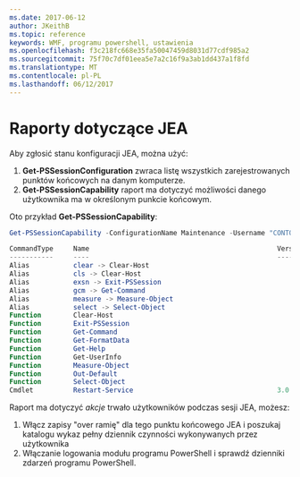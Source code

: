```yaml
---
ms.date: 2017-06-12
author: JKeithB
ms.topic: reference
keywords: WMF, programu powershell, ustawienia
ms.openlocfilehash: f3c218fc668e35fa50047459d8031d77cdf985a2
ms.sourcegitcommit: 75f70c7df01eea5e7a2c16f9a3ab1dd437a1f8fd
ms.translationtype: MT
ms.contentlocale: pl-PL
ms.lasthandoff: 06/12/2017
---
```

# <a name="reporting-on-jea"></a>Raporty dotyczące JEA
Aby zgłosić stanu konfiguracji JEA, można użyć:
1.  **Get-PSSessionConfiguration** zwraca listę wszystkich zarejestrowanych punktów końcowych na danym komputerze.
2.  **Get-PSSessionCapability** raport ma dotyczyć możliwości danego użytkownika ma w określonym punkcie końcowym.

Oto przykład **Get-PSSessionCapability**:
```powershell
Get-PSSessionCapability -ConfigurationName Maintenance -Username "CONTOSO\JohnDoe"

CommandType     Name                                               Version    Source           
-----------     ----                                               -------    ------           
Alias           clear -> Clear-Host                                                            
Alias           cls -> Clear-Host                                                              
Alias           exsn -> Exit-PSSession                                                         
Alias           gcm -> Get-Command                                                             
Alias           measure -> Measure-Object                                                      
Alias           select -> Select-Object                                                        
Function        Clear-Host                                                                     
Function        Exit-PSSession                                                                 
Function        Get-Command                                                                    
Function        Get-FormatData                                                                 
Function        Get-Help                                                                       
Function        Get-UserInfo                                                                   
Function        Measure-Object                                                                 
Function        Out-Default                                                                    
Function        Select-Object                                                                  
Cmdlet          Restart-Service                                    3.0.0.0 Microsof...


```

Raport ma dotyczyć _akcje_ trwało użytkowników podczas sesji JEA, możesz:
1. Włącz zapisy "over ramię" dla tego punktu końcowego JEA i poszukaj katalogu wykaz pełny dziennik czynności wykonywanych przez użytkownika
2. Włączanie logowania modułu programu PowerShell i sprawdź dzienniki zdarzeń programu PowerShell.

